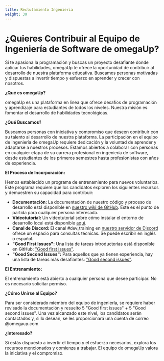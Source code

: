 ```yaml
---
title: Reclutamiento Ingenieria
weight: 30
---
```


# ¿Quieres Contribuir al Equipo de Ingeniería de Software de omegaUp?

Si te apasiona la programación y buscas un proyecto desafiante donde aplicar tus habilidades, omegaUp te ofrece la oportunidad de contribuir al desarrollo de nuestra plataforma educativa.  Buscamos personas motivadas y dispuestas a invertir tiempo y esfuerzo en aprender y crecer con nosotros.

**¿Qué es omegaUp?**

omegaUp es una plataforma en línea que ofrece desafíos de programación y aprendizaje para estudiantes de todos los niveles.  Nuestra misión es fomentar el desarrollo de habilidades tecnológicas.

**¿Qué Buscamos?**

Buscamos personas con iniciativa y compromiso que deseen contribuir con su talento al desarrollo de nuestra plataforma.  La participación en el equipo de ingeniería de omegaUp requiere dedicación y la voluntad de aprender y adaptarse a nuestros procesos. Estamos abiertos a colaborar con personas en cualquier etapa de su carrera profesional en ingeniería de software, desde estudiantes de los primeros semestres hasta profesionistas con años de experiencia.

**El Proceso de Incorporación:**

Hemos establecido un programa de entrenamiento para nuevos voluntarios.  Este programa requiere que los candidatos exploren los siguientes recursos y demuestren su capacidad para contribuir:

*   **Documentación:** La documentación de nuestro código y proceso de desarrollo está disponible en [nuestro wiki de GitHub](https://github.com/omegaup/omegaup/wiki).  Este es el punto de partida para cualquier persona interesada.
*   **Videotutorial:** Un videotutorial sobre cómo instalar el entorno de desarrollo local está disponible [aquí](https://www.youtube.com/watch?v=H1PG4Dvje88).
*   **Canal de Discord:**  El canal \#dev\_training en [nuestro servidor de Discord](https://discord.com/invite/K3JFd9d3wk) ofrece un espacio para consultas técnicas. Se puede escribir en inglés o español.
*   **"Good First Issues":**  Una lista de tareas introductorias está disponible en GitHub: ["Good first issues"](https://github.com/omegaup/omegaup/issues?q=is%3Aissue+is%3Aopen+label%3A%22Good+first+issue%22).
*   **"Good Second Issues":**  Para aquellos que ya tienen experiencia, hay una lista de tareas más desafiantes: ["Good second issues"](https://github.com/omegaup/omegaup/issues?q=is%3Aissue+is%3Aopen+label%3A%22Good+second+issue%22).

**El Entrenamiento:**

El entrenamiento está abierto a cualquier persona que desee participar.  No es necesario solicitar permiso.

**¿Cómo Unirse al Equipo?**

Para ser considerado miembro del equipo de ingeniería, se requiere haber revisado la documentación y resuelto 5 "Good first issues" + 5 "Good second issues".  Una vez alcanzado este nivel, los candidatos serán contactados y, si lo desean, se les proporcionará una cuenta de correo @omegaup.com.

**¿Interesado?**

Si estás dispuesto a invertir el tiempo y el esfuerzo necesarios, explora los recursos mencionados y comienza a trabajar.  El equipo de omegaUp valora la iniciativa y el compromiso.
